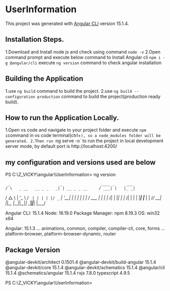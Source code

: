 # UserInformation

This project was generated with [Angular CLI](https://github.com/angular/angular-cli) version 15.1.4.

## Installation Steps.

1.Download and Install node js and check using command `node -v`
2.Open command prompt and execute below command to Install Angular cli
`npm i -g @angular/cli`
execute `ng version` command to check angular installation

## Building the Application

1.use `ng build` command to build the project.
2.use `ng build --configuration production` command to build the project(production ready build).

## How to run the Application Locally.

1.Open vs code and navigate to your project folder and execute `npm i`command in vs code terminal(ctrl+`), so a node_modules folder will be generated.
2.Then run `ng serve -o` to run the project in local development server mode, by default port is http://localhost:4200/

## my configuration and versions used are below

PS C:\Z_VICKY\angular\UserInformation> ng version

     _                      _                 ____ _     ___ 
    / \   _ __   __ _ _   _| | __ _ _ __     / ___| |   |_ _|
   / △ \ | '_ \ / _` | | | | |/ _` | '__|   | |   | |    | | 
  / ___ \| | | | (_| | |_| | | (_| | |      | |___| |___ | | 
 /_/   \_\_| |_|\__, |\__,_|_|\__,_|_|       \____|_____|___|
                |___/
    

Angular CLI: 15.1.4
Node: 16.19.0
Package Manager: npm 8.19.3
OS: win32 x64

Angular: 15.1.3
... animations, common, compiler, compiler-cli, core, forms
... platform-browser, platform-browser-dynamic, router

Package                         Version
---------------------------------------------------------
@angular-devkit/architect       0.1501.4
@angular-devkit/build-angular   15.1.4
@angular-devkit/core            15.1.4
@angular-devkit/schematics      15.1.4
@angular/cli                    15.1.4
@schematics/angular             15.1.4
rxjs                            7.8.0
typescript                      4.9.5

PS C:\Z_VICKY\angular\UserInformation> 
